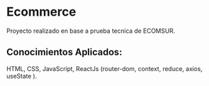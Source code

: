 # Ecommerce

Proyecto realizado en base a prueba tecnica de ECOMSUR.

## Conocimientos Aplicados:

HTML, CSS, JavaScript, ReactJs (router-dom, context, reduce, axios, useState ).

